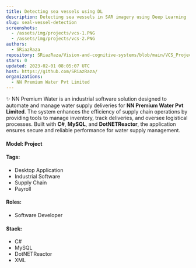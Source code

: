```yaml
---
title: Detecting sea vessels using DL
description: Detecting sea vessels in SAR imagery using Deep Learning
slug: seal-vessel-detection
screenshots:
  - /assets/img/projects/vcs-1.PNG
  - /assets/img/projects/vcs-2.PNG
authors:
  - SRiazRaza
repository: SRiazRaza/Vision-and-cognitive-systems/blob/main/VCS_Project.pdf
stars: 0
updated: 2023-02-01 08:05:07 UTC
host: https://github.com/SRiazRaza/
organizations:
  - NN Premium Water Pvt Limited
---
```


✨ NN Premium Water is an industrial software solution designed to automate and manage water supply deliveries for **NN Premium Water Pvt Limited**. The system enhances the efficiency of supply chain operations by providing tools to manage inventory, track deliveries, and oversee logistical processes. Built with **C#**, **MySQL**, and **DotNETReactor**, the application ensures secure and reliable performance for water supply management.

#### Model: Project

#### Tags:
  - Desktop Application
  - Industrial Software
  - Supply Chain
  - Payroll

#### Roles:
  - Software Developer

#### Stack:
  - C#
  - MySQL
  - DotNETReactor
  - XML
